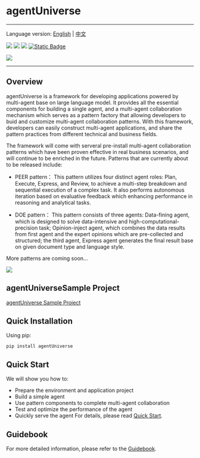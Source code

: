 # agentUniverse
****************************************
Language version: [English](./README.md) | [中文](./README_zh.md)

![](https://img.shields.io/badge/framework-agentUniverse-pink)
![](https://img.shields.io/badge/python-3.10%2B-blue?logo=Python)
[![](https://img.shields.io/badge/%20license-Apache--2.0-yellow)](LICENSE)
[![Static Badge](https://img.shields.io/badge/pypi-v0.0.3-blue?logo=pypi)](https://pypi.org/project/agentUniverse/)

![](https://github.com/alipay/agentUniverse/blob/master/docs/guidebook/_picture/logo_bar.png)
****************************************

## Overview
agentUniverse is a framework for developing applications powered by multi-agent base on large language model.  It provides all the essential components for building a single agent, and a multi-agent collaboration mechanism which  serves as a pattern factory that allowing developers to buid and customize multi-agent collaboration patterns. With this framework,  developers can easily construct multi-agent applications, and share the pattern practices from different technical  and business fields.

The framework will come with serveral pre-install multi-agent collaboration patterns which have been proven effective in real business scenarios, and will continue to be enriched in the future. Patterns that are currently about to be released include:

- PEER pattern：
This pattern utilizes four distinct agent roles: Plan, Execute, Express, and Review, to achieve a multi-step breakdown and sequential execution of a complex task. It also performs autonomous iteration based on evaluative feedback which enhancing performance in reasoning and analytical tasks. 


- DOE pattern：
This pattern consists of three agents: Data-fining agent, which is designed to solve data-intensive and high-computational-precision task; Opinion-inject agent, which combines the data results from first agent and the expert opinions which are pre-collected and structured; the third agent, Express agent generates the final result base on given document type and language style.

More patterns are coming soon...

![](https://github.com/alipay/agentUniverse/blob/master/docs/guidebook/_picture/agent_universe_framework_resize.jpg)

## agentUniverseSample Project
[agentUniverse Sample Project](https://github.com/alipay/agentUniverse/blob/master/sample_standard_app/README.md)

## Quick Installation
Using pip:
```shell
pip install agentUniverse
```

## Quick Start
We will show you how to:
* Prepare the environment and application project
* Build a simple agent
* Use pattern components to complete multi-agent collaboration
* Test and optimize the performance of the agent
* Quickly serve the agent
For details, please read [Quick Start](https://github.com/alipay/agentUniverse/blob/master/docs/guidebook/en/1_3_Quick_Start.md).

## Guidebook
For more detailed information, please refer to the [Guidebook](https://github.com/alipay/agentUniverse/blob/master/docs/guidebook/en/0_index.md).
